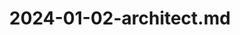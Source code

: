 ---
layout: post
title: 2024-01-02-architect.md
categories: [IT技术]
description: 
keywords: architect.md
mermaid: false
sequence: false
flow: false
mathjax: false
mindmap: false
mindmap2: false
---